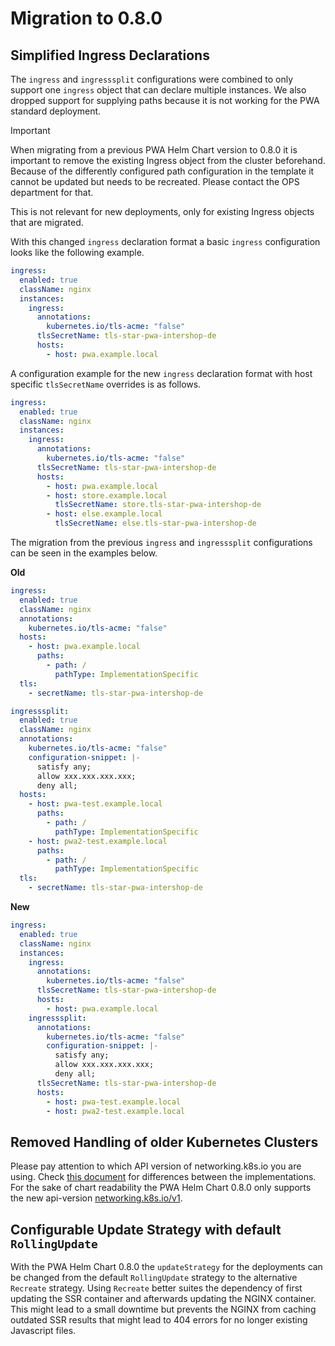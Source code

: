 # Migration to 0.8.0

## Simplified Ingress Declarations

The `ingress` and `ingresssplit` configurations were combined to only support one `ingress` object that can declare multiple instances.
We also dropped support for supplying paths because it is not working for the PWA standard deployment.

> [!IMPORTANT]
> When migrating from a previous PWA Helm Chart version to 0.8.0 it is important to remove the existing Ingress object from the cluster beforehand.
> Because of the differently configured path configuration in the template it cannot be updated but needs to be recreated.
> Please contact the OPS department for that.
>
> This is not relevant for new deployments, only for existing Ingress objects that are migrated.

With this changed `ingress` declaration format a basic `ingress` configuration looks like the following example.

```yaml
ingress:
  enabled: true
  className: nginx
  instances:
    ingress:
      annotations:
        kubernetes.io/tls-acme: "false"
      tlsSecretName: tls-star-pwa-intershop-de
      hosts:
        - host: pwa.example.local
```
A configuration example for the new `ingress` declaration format with host specific `tlsSecretName` overrides is as follows.

```yaml
ingress:
  enabled: true
  className: nginx
  instances:
    ingress:
      annotations:
        kubernetes.io/tls-acme: "false"
      tlsSecretName: tls-star-pwa-intershop-de
      hosts:
        - host: pwa.example.local
        - host: store.example.local
          tlsSecretName: store.tls-star-pwa-intershop-de
        - host: else.example.local
          tlsSecretName: else.tls-star-pwa-intershop-de
```


The migration from the previous `ingress` and `ingresssplit` configurations can be seen in the examples below.

__Old__

```yaml
ingress:
  enabled: true
  className: nginx
  annotations:
    kubernetes.io/tls-acme: "false"
  hosts:
    - host: pwa.example.local
      paths:
        - path: /
          pathType: ImplementationSpecific
  tls:
    - secretName: tls-star-pwa-intershop-de

ingresssplit:
  enabled: true
  className: nginx
  annotations:
    kubernetes.io/tls-acme: "false"
    configuration-snippet: |-
      satisfy any;
      allow xxx.xxx.xxx.xxx;
      deny all;
  hosts:
    - host: pwa-test.example.local
      paths:
        - path: /
          pathType: ImplementationSpecific
    - host: pwa2-test.example.local
      paths:
        - path: /
          pathType: ImplementationSpecific
  tls:
    - secretName: tls-star-pwa-intershop-de
```

__New__

```yaml
ingress:
  enabled: true
  className: nginx
  instances:
    ingress:
      annotations:
        kubernetes.io/tls-acme: "false"
      tlsSecretName: tls-star-pwa-intershop-de
      hosts:
        - host: pwa.example.local
    ingresssplit:
      annotations:
        kubernetes.io/tls-acme: "false"
        configuration-snippet: |-
          satisfy any;
          allow xxx.xxx.xxx.xxx;
          deny all;
      tlsSecretName: tls-star-pwa-intershop-de
      hosts:
        - host: pwa-test.example.local
        - host: pwa2-test.example.local
```

## Removed Handling of older Kubernetes Clusters

Please pay attention to which API version of networking.k8s.io you are using.
Check [this document](/charts/pwa/docs/migrate-to-0.3.0.md) for differences between the implementations.
For the sake of chart readability the PWA Helm Chart 0.8.0 only supports the new api-version [networking.k8s.io/v1](http://networking.k8s.io/v1).

## Configurable Update Strategy with default `RollingUpdate`

With the PWA Helm Chart 0.8.0 the `updateStrategy` for the deployments can be changed from the default `RollingUpdate` strategy to the alternative `Recreate` strategy.
Using `Recreate` better suites the dependency of first updating the SSR container and afterwards updating the NGINX container.
This might lead to a small downtime but prevents the NGINX from caching outdated SSR results that might lead to 404 errors for no longer existing Javascript files.
